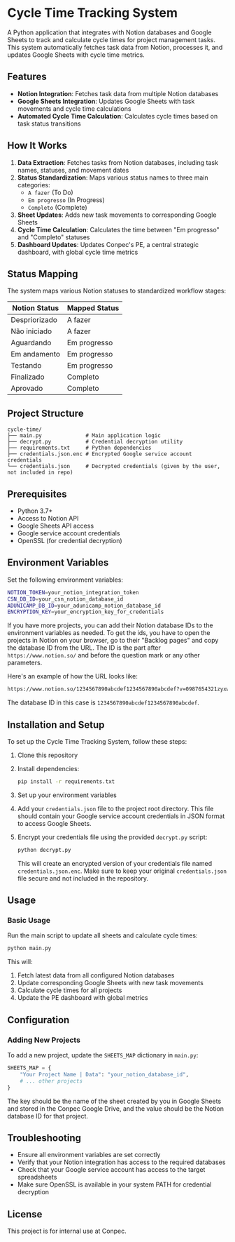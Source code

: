 # Cycle Time Tracking System

A Python application that integrates with Notion databases and Google Sheets to track and calculate cycle times for project management tasks. This system automatically fetches task data from Notion, processes it, and updates Google Sheets with cycle time metrics.

## Features

- **Notion Integration**: Fetches task data from multiple Notion databases
- **Google Sheets Integration**: Updates Google Sheets with task movements and cycle time calculations
- **Automated Cycle Time Calculation**: Calculates cycle times based on task status transitions

## How It Works

1. **Data Extraction**: Fetches tasks from Notion databases, including task names, statuses, and movement dates
2. **Status Standardization**: Maps various status names to three main categories:
   - `A fazer` (To Do)
   - `Em progresso` (In Progress)
   - `Completo` (Complete)
3. **Sheet Updates**: Adds new task movements to corresponding Google Sheets
4. **Cycle Time Calculation**: Calculates the time between "Em progresso" and "Completo" statuses
5. **Dashboard Updates**: Updates Conpec's PE, a central strategic dashboard, with global cycle time metrics

## Status Mapping

The system maps various Notion statuses to standardized workflow stages:

| Notion Status | Mapped Status |
| ------------- | ------------- |
| Despriorizado | A fazer       |
| Não iniciado | A fazer       |
| Aguardando    | Em progresso  |
| Em andamento  | Em progresso  |
| Testando      | Em progresso  |
| Finalizado    | Completo      |
| Aprovado      | Completo      |

## Project Structure

```text
cycle-time/
├── main.py              # Main application logic
├── decrypt.py           # Credential decryption utility
├── requirements.txt     # Python dependencies
├── credentials.json.enc # Encrypted Google service account credentials
└── credentials.json     # Decrypted credentials (given by the user, not included in repo)
```

## Prerequisites

- Python 3.7+
- Access to Notion API
- Google Sheets API access
- Google service account credentials
- OpenSSL (for credential decryption)

## Environment Variables

Set the following environment variables:

```bash
NOTION_TOKEN=your_notion_integration_token
CSN_DB_ID=your_csn_notion_database_id
ADUNICAMP_DB_ID=your_adunicamp_notion_database_id
ENCRYPTION_KEY=your_encryption_key_for_credentials
```

If you have more projects, you can add their Notion database IDs to the environment variables as needed. To get the ids, you have to open the projects in Notion on your browser, go to their "Backlog pages" and copy the database ID from the URL. The ID is the part after `https://www.notion.so/` and before the question mark or any other parameters.

Here's an example of how the URL looks like:

```bash
https://www.notion.so/1234567890abcdef1234567890abcdef?v=0987654321zyxwvutsrqponmlkj
```

The database ID in this case is `1234567890abcdef1234567890abcdef`.

## Installation and Setup

To set up the Cycle Time Tracking System, follow these steps:

1. Clone this repository
2. Install dependencies:

   ```bash
   pip install -r requirements.txt
   ```
3. Set up your environment variables
4. Add your `credentials.json` file to the project root directory. This file should contain your Google service account credentials in JSON format to access Google Sheets.
5. Encrypt your credentials file using the provided `decrypt.py` script:

   ```bash
   python decrypt.py
   ```

   This will create an encrypted version of your credentials file named `credentials.json.enc`. Make sure to keep your original `credentials.json` file secure and not included in the repository.

## Usage

### Basic Usage

Run the main script to update all sheets and calculate cycle times:

```bash
python main.py
```

This will:

1. Fetch latest data from all configured Notion databases
2. Update corresponding Google Sheets with new task movements
3. Calculate cycle times for all projects
4. Update the PE dashboard with global metrics

## Configuration

### Adding New Projects

To add a new project, update the `SHEETS_MAP` dictionary in `main.py`:

```python
SHEETS_MAP = {
    "Your Project Name | Data": "your_notion_database_id",
    # ... other projects
}
```

The key should be the name of the sheet created by you in Google Sheets and stored in the Conpec Google Drive, and the value should be the Notion database ID for that project.

## Troubleshooting

- Ensure all environment variables are set correctly
- Verify that your Notion integration has access to the required databases
- Check that your Google service account has access to the target spreadsheets
- Make sure OpenSSL is available in your system PATH for credential decryption

## License

This project is for internal use at Conpec.
